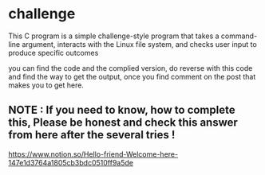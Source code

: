 # challenge
This C program is a simple challenge-style program that takes a command-line argument, interacts with the Linux file system, and checks user input to produce specific outcomes

you can find the code and the complied version, do reverse with this code and find the way to get the output, once you find comment on the post that makes you to get here.

## NOTE : If you need to know, how to complete this, Please be honest and check this answer from here after the several tries ! 

https://www.notion.so/Hello-friend-Welcome-here-147e1d3764a1805cb3bdc0510ff9a5de
